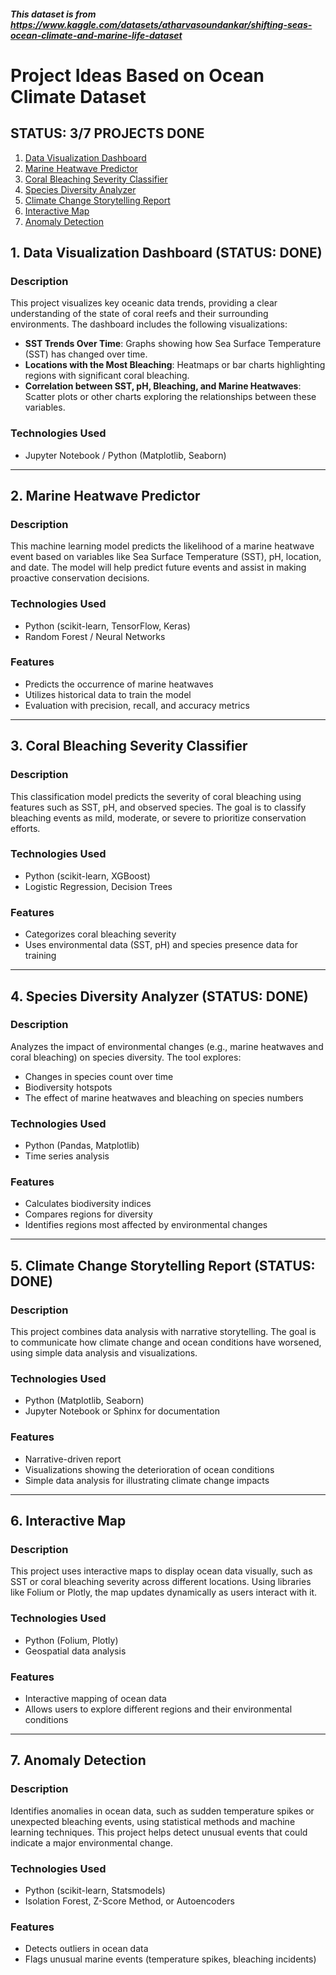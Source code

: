 ##### This dataset is from https://www.kaggle.com/datasets/atharvasoundankar/shifting-seas-ocean-climate-and-marine-life-dataset 

# Project Ideas Based on Ocean Climate Dataset
## STATUS: 3/7 PROJECTS DONE

1. [Data Visualization Dashboard](#data-visualization-dashboard)
2. [Marine Heatwave Predictor](#marine-heatwave-predictor)
3. [Coral Bleaching Severity Classifier](#coral-bleaching-severity-classifier)
4. [Species Diversity Analyzer](#species-diversity-analyzer)
5. [Climate Change Storytelling Report](#climate-change-storytelling-report)
6. [Interactive Map](#interactive-map)
7. [Anomaly Detection](#anomaly-detection)

## 1. Data Visualization Dashboard (STATUS: DONE)

### Description
This project visualizes key oceanic data trends, providing a clear understanding of the state of coral reefs and their surrounding environments. The dashboard includes the following visualizations:
- **SST Trends Over Time**: Graphs showing how Sea Surface Temperature (SST) has changed over time.
- **Locations with the Most Bleaching**: Heatmaps or bar charts highlighting regions with significant coral bleaching.
- **Correlation between SST, pH, Bleaching, and Marine Heatwaves**: Scatter plots or other charts exploring the relationships between these variables.

### Technologies Used
-  Jupyter Notebook / Python (Matplotlib, Seaborn)

---

## 2. Marine Heatwave Predictor

### Description
This machine learning model predicts the likelihood of a marine heatwave event based on variables like Sea Surface Temperature (SST), pH, location, and date. The model will help predict future events and assist in making proactive conservation decisions.

### Technologies Used
- Python (scikit-learn, TensorFlow, Keras)
- Random Forest / Neural Networks

### Features
- Predicts the occurrence of marine heatwaves
- Utilizes historical data to train the model
- Evaluation with precision, recall, and accuracy metrics

---

## 3. Coral Bleaching Severity Classifier 

### Description
This classification model predicts the severity of coral bleaching using features such as SST, pH, and observed species. The goal is to classify bleaching events as mild, moderate, or severe to prioritize conservation efforts.

### Technologies Used
- Python (scikit-learn, XGBoost)
- Logistic Regression, Decision Trees

### Features
- Categorizes coral bleaching severity
- Uses environmental data (SST, pH) and species presence data for training

---

## 4. Species Diversity Analyzer (STATUS: DONE)

### Description
Analyzes the impact of environmental changes (e.g., marine heatwaves and coral bleaching) on species diversity. The tool explores:
- Changes in species count over time
- Biodiversity hotspots
- The effect of marine heatwaves and bleaching on species numbers

### Technologies Used
- Python (Pandas, Matplotlib)
- Time series analysis

### Features
- Calculates biodiversity indices
- Compares regions for diversity
- Identifies regions most affected by environmental changes

---

## 5. Climate Change Storytelling Report (STATUS: DONE)

### Description
This project combines data analysis with narrative storytelling. The goal is to communicate how climate change and ocean conditions have worsened, using simple data analysis and visualizations.

### Technologies Used
- Python (Matplotlib, Seaborn)
- Jupyter Notebook or Sphinx for documentation

### Features
- Narrative-driven report
- Visualizations showing the deterioration of ocean conditions
- Simple data analysis for illustrating climate change impacts

---

## 6. Interactive Map 

### Description
This project uses interactive maps to display ocean data visually, such as SST or coral bleaching severity across different locations. Using libraries like Folium or Plotly, the map updates dynamically as users interact with it.

### Technologies Used
- Python (Folium, Plotly)
- Geospatial data analysis

### Features
- Interactive mapping of ocean data
- Allows users to explore different regions and their environmental conditions

---

## 7. Anomaly Detection 

### Description
Identifies anomalies in ocean data, such as sudden temperature spikes or unexpected bleaching events, using statistical methods and machine learning techniques. This project helps detect unusual events that could indicate a major environmental change.

### Technologies Used
- Python (scikit-learn, Statsmodels)
- Isolation Forest, Z-Score Method, or Autoencoders

### Features
- Detects outliers in ocean data
- Flags unusual marine events (temperature spikes, bleaching incidents)